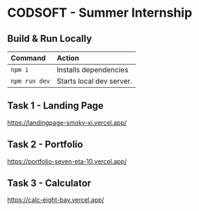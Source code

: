 # CODSOFT - Summer Internship

## Build & Run Locally
| Command          | Action                                                         |
| :--------------- | :------------------------------------------------------------- |
| `npm i`          | Installs dependencies                                          |
| `npm run dev`    | Starts local dev server.                                       |

## Task 1 - Landing Page
https://landingpage-smoky-xi.vercel.app/

## Task 2 - Portfolio
https://portfolio-seven-eta-10.vercel.app/

## Task 3 - Calculator
https://calc-eight-bay.vercel.app/

